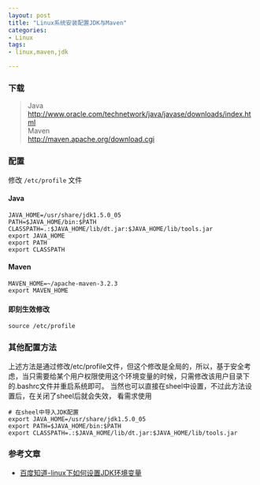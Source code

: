 ```yaml
---
layout: post
title: "Linux系统安装配置JDK与Maven"
categories:
- Linux
tags:
- linux,maven,jdk

---
```


### 下载

> Java  
> http://www.oracle.com/technetwork/java/javase/downloads/index.html  
> Maven  
> http://maven.apache.org/download.cgi

### 配置

修改 `/etc/profile` 文件
#### Java
```
JAVA_HOME=/usr/share/jdk1.5.0_05 
PATH=$JAVA_HOME/bin:$PATH
CLASSPATH=.:$JAVA_HOME/lib/dt.jar:$JAVA_HOME/lib/tools.jar 
export JAVA_HOME 
export PATH 
export CLASSPATH
```
#### Maven

```
MAVEN_HOME=~/apache-maven-3.2.3
export MAVEN_HOME
```

#### 即刻生效修改
```
source /etc/profile
```


### 其他配置方法

上述方法是通过修改/etc/profile文件，但这个修改是全局的，所以，基于安全考虑，当只需要给某个用户权限使用这个环境变量的时候，只需修改该用户目录下的.bashrc文件并重启系统即可。
当然也可以直接在sheel中设置，不过此方法设置后，在关闭了sheel后就会失效， 看需求使用

```
# 在sheel中导入JDK配置
export JAVA_HOME=/usr/share/jdk1.5.0_05
export PATH=$JAVA_HOME/bin:$PATH
export CLASSPATH=.:$JAVA_HOME/lib/dt.jar:$JAVA_HOME/lib/tools.jar
```

### 参考文章

* [百度知道-linux下如何设置JDK环境变量][1]


  [1]: http://zhidao.baidu.com/link?url=0XeoCXTgx-QLIMZVfWQlsak206gNr_7dkmdYHenFEB25gyt35Ctqzq5W0Kp9WmYaJT2LhSBsacETKP5Iizefm_
